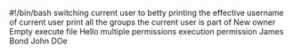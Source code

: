 #!/bin/bash
switching current user to betty
printing the effective username of current user
print all the groups the current user is part of
New owner
Empty
execute file Hello
multiple permissions
execution permission
James Bond
John DOe 
